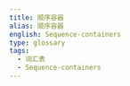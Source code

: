 ```yaml
---
title: 顺序容器
alias: 顺序容器
english: Sequence-containers
type: glossary
tags:
  - 词汇表
  - Sequence-containers
---
```

